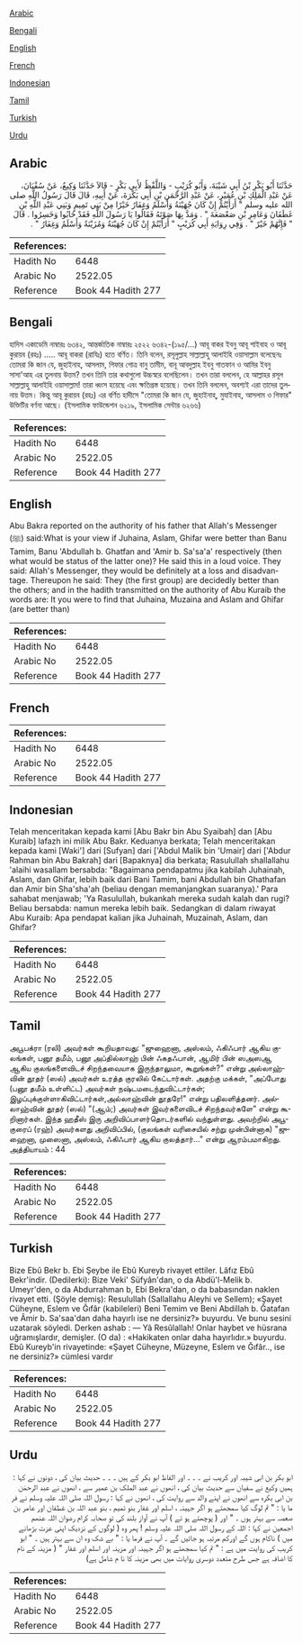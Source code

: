 [Arabic](#arabic)

[Bengali](#bengali)

[English](#english)

[French](#french)

[Indonesian](#indonesian)

[Tamil](#tamil)

[Turkish](#turkish)

[Urdu](#urdu)

## Arabic


<div dir="rtl" lang="ar" style={{fontSize:'larger',backgroundColor:'#f8f9fa',padding:20}}>
حَدَّثَنَا أَبُو بَكْرِ بْنُ أَبِي شَيْبَةَ، وَأَبُو كُرَيْبٍ - وَاللَّفْظُ لأَبِي بَكْرٍ - قَالاَ حَدَّثَنَا وَكِيعٌ، عَنْ سُفْيَانَ، عَنْ عَبْدِ الْمَلِكِ بْنِ عُمَيْرٍ، عَنْ عَبْدِ الرَّحْمَنِ بْنِ أَبِي بَكْرَةَ، عَنْ أَبِيهِ، قَالَ قَالَ رَسُولُ اللَّهِ صلى الله عليه وسلم ‏"‏ أَرَأَيْتُمْ إِنْ كَانَ جُهَيْنَةُ وَأَسْلَمُ وَغِفَارُ خَيْرًا مِنْ بَنِي تَمِيمٍ وَبَنِي عَبْدِ اللَّهِ بْنِ غَطَفَانَ وَعَامِرِ بْنِ صَعْصَعَةَ ‏"‏ ‏.‏ وَمَدَّ بِهَا صَوْتَهُ فَقَالُوا يَا رَسُولَ اللَّهِ فَقَدْ خَابُوا وَخَسِرُوا ‏.‏ قَالَ ‏"‏ فَإِنَّهُمْ خَيْرٌ ‏"‏ ‏.‏ وَفِي رِوَايَةِ أَبِي كُرَيْبٍ ‏"‏ أَرَأَيْتُمْ إِنْ كَانَ جُهَيْنَةُ وَمُزَيْنَةُ وَأَسْلَمُ وَغِفَارُ ‏"‏ ‏.‏
</div>
<div style={{backgroundColor:'#f8f9fa',padding:20, marginBottom: 10}}><table> <thead> <tr> <th>References:</th> <th></th> </tr> </thead> <tbody><tr><td>Hadith No</td><td>6448</td></tr><tr><td>Arabic No</td><td>2522.05</td></tr><tr><td>Reference</td><td>Book 44 Hadith 277</td></tr></tbody></table></div>

## Bengali


<div dir="ltr" lang="bn" style={{fontSize:'larger',backgroundColor:'#f8f9fa',padding:20}}>
হাদিস একাডেমি নাম্বারঃ ৬৩৪২, আন্তর্জাতিক নাম্বারঃ ২৫২২ ৬৩৪২-(১৯৫/...) আবূ বাকর ইবনু আবূ শাইবাহ ও আবূ কুরায়ব (রহঃ) ..... আবূ বাকরা (রাযিঃ) হতে বর্ণিত। তিনি বলেন, রসূলুল্লাহ সাল্লাল্লাহু আলাইহি ওয়াসাল্লাম বলেছেনঃ তোমরা কি জান যে, জুহাইনাহ, আসলাম, গিফার গোত্র বানু তামীম, বানূ আবদুল্লাহ ইবনু গাতফান ও আমির ইবনু সাসা'আহ এর তুলনায় উত্তম? তখন তিনি তার কথাগুলো উচ্চস্বরে বলেছিলেন। তখন তারা বললেন, হে আল্লাহর রসূল সাল্লাল্লাহু আলাইহি ওয়াসাল্লাম! তারা ধ্বংস হয়েছে এবং ক্ষতিগ্রস্ত হয়েছে। তখন তিনি বললেন, অবশ্যই এরা তাদের তুলনায় উত্তম। কিন্তু আবূ কুরায়ব (রহঃ) এর বর্ণিত হাদীসে "তোমরা কি জান যে, জুহাইনাহ্, মুযাইনাহ, আসলাম ও গিফার" উক্তিটির বর্ণনা আছে। (ইসলামিক ফাউন্ডেশন ৬২১৯, ইসলামিক সেন্টার ৬২৬৬)
</div>
<div style={{backgroundColor:'#f8f9fa',padding:20, marginBottom: 10}}><table> <thead> <tr> <th>References:</th> <th></th> </tr> </thead> <tbody><tr><td>Hadith No</td><td>6448</td></tr><tr><td>Arabic No</td><td>2522.05</td></tr><tr><td>Reference</td><td>Book 44 Hadith 277</td></tr></tbody></table></div>

## English


<div dir="ltr" lang="en" style={{fontSize:'larger',backgroundColor:'#f8f9fa',padding:20}}>
Abu Bakra reported on the authority of his father that Allah's Messenger (ﷺ) said:What is your view if Juhaina, Aslam, Ghifar were better than Banu Tamim, Banu 'Abdullah b. Ghatfan and 'Amir b. Sa'sa'a' respectively (then what would be status of the latter one)? He said this in a loud voice. They said: Allah's Messenger, they would be definitely at a loss and disadvantage. Thereupon he said: They (the first group) are decidedly better than the others; and in the hadith transmitted on the authority of Abu Kuraib the words are: It you were to find that Juhaina, Muzaina and Aslam and Ghifar (are better than)
</div>
<div style={{backgroundColor:'#f8f9fa',padding:20, marginBottom: 10}}><table> <thead> <tr> <th>References:</th> <th></th> </tr> </thead> <tbody><tr><td>Hadith No</td><td>6448</td></tr><tr><td>Arabic No</td><td>2522.05</td></tr><tr><td>Reference</td><td>Book 44 Hadith 277</td></tr></tbody></table></div>

## French


<div dir="ltr" lang="fr" style={{fontSize:'larger',backgroundColor:'#f8f9fa',padding:20}}>

</div>
<div style={{backgroundColor:'#f8f9fa',padding:20, marginBottom: 10}}><table> <thead> <tr> <th>References:</th> <th></th> </tr> </thead> <tbody><tr><td>Hadith No</td><td>6448</td></tr><tr><td>Arabic No</td><td>2522.05</td></tr><tr><td>Reference</td><td>Book 44 Hadith 277</td></tr></tbody></table></div>

## Indonesian


<div dir="ltr" lang="id" style={{fontSize:'larger',backgroundColor:'#f8f9fa',padding:20}}>
Telah menceritakan kepada kami [Abu Bakr bin Abu Syaibah] dan [Abu Kuraib] lafazh ini milik Abu Bakr. Keduanya berkata; Telah menceritakan kepada kami [Waki'] dari [Sufyan] dari ['Abdul Malik bin 'Umair] dari ['Abdur Rahman bin Abu Bakrah] dari [Bapaknya] dia berkata; Rasulullah shallallahu 'alaihi wasallam bersabda: "Bagaimana pendapatmu jika kabilah Juhainah, Aslam, dan Ghifar, lebih baik dari Bani Tamim, bani Abdullah bin Ghathafan dan Amir bin Sha'sha'ah (beliau dengan memanjangkan suaranya).' Para sahabat menjawab; 'Ya Rasulullah, bukankah mereka sudah kalah dan rugi? Beliau bersabda: namun mereka lebih baik. Sedangkan di dalam riwayat Abu Kuraib: Apa pendapat kalian jika Juhainah, Muzainah, Aslam, dan Ghifar?
</div>
<div style={{backgroundColor:'#f8f9fa',padding:20, marginBottom: 10}}><table> <thead> <tr> <th>References:</th> <th></th> </tr> </thead> <tbody><tr><td>Hadith No</td><td>6448</td></tr><tr><td>Arabic No</td><td>2522.05</td></tr><tr><td>Reference</td><td>Book 44 Hadith 277</td></tr></tbody></table></div>

## Tamil


<div dir="ltr" lang="ta" style={{fontSize:'larger',backgroundColor:'#f8f9fa',padding:20}}>
அபூபக்ரா (ரலி) அவர்கள் கூறியதாவது: "ஜுஹைனா, அஸ்லம், ஃகிஃபார் ஆகிய குலங்கள், பனூ தமீம், பனூ அப்தில்லாஹ் பின் ஃகதஃபான், ஆமிர் பின் ஸஅஸஆ ஆகிய குலங்களைவிடச் சிறந்தவையாக இருந்தாலுமா, கூறுங்கள்?" என்று அல்லாஹ்வின் தூதர் (ஸல்) அவர்கள் உரத்த குரலில் கேட்டார்கள். அதற்கு மக்கள், "அப்போது (பனூ தமீம் உள்ளிட்ட) அவர்கள் நஷ்டமடைந்துவிட்டார்கள்; இழப்புக்குள்ளாகிவிட்டார்கள்,அல்லாஹ்வின் தூதரே!" என்று பதிலளித்தனர். அல்லாஹ்வின் தூதர் (ஸல்) "(ஆம்;) அவர்கள் இவர்களைவிடச் சிறந்தவர்களே" என்று கூறினார்கள். இந்த ஹதீஸ் இரு அறிவிப்பாளர்தொடர்களில் வந்துள்ளது. அவற்றில் அபூகுரைப் (ரஹ்) அவர்களது அறிவிப்பில், (குலங்கள் வரிசையில் சற்று முன்பின்னாக) "ஜுஹைனா, முஸைனா, அஸ்லம், ஃகிஃபார் ஆகிய குலத்தார்..." என்று ஆரம்பமாகிறது. அத்தியாயம் : 44
</div>
<div style={{backgroundColor:'#f8f9fa',padding:20, marginBottom: 10}}><table> <thead> <tr> <th>References:</th> <th></th> </tr> </thead> <tbody><tr><td>Hadith No</td><td>6448</td></tr><tr><td>Arabic No</td><td>2522.05</td></tr><tr><td>Reference</td><td>Book 44 Hadith 277</td></tr></tbody></table></div>

## Turkish


<div dir="ltr" lang="tr" style={{fontSize:'larger',backgroundColor:'#f8f9fa',padding:20}}>
Bize Ebû Bekr b. Ebi Şeybe ile Ebû Kureyb rivayet ettiler. Lâfız Ebû Bekr'indir. (Dedilerki): Bize Veki' Süfyân'dan, o da Abdü'l-Melik b. Umeyr'den, o da Abdurrahman b, Ebi Bekra'dan, o da babasından naklen rivayet etti. (Şöyle demiş): Resulullah (Sallallahu Aleyhi ve Sellem); «Şayet Cüheyne, Eslem ve Ğıfâr (kabileleri) Beni Temim ve Beni Abdillah b. Ğatafan ve Âmir b. Sa'saa'dan daha hayırlı ise ne dersiniz?» buyurdu. Ve bunu sesini uzatarak söyledi. Derken ashab : — Yâ Resûlallah! Onlar haybet ve hüsrana uğramışlardır, demişler. (O da) : «Hakikaten onlar daha hayırlıdır.» buyurdu. Ebû Kureyb'in rivayetinde: «Şayet Cüheyne, Müzeyne, Eslem ve Ğıfâr.., ise ne dersiniz?» cümlesi vardır
</div>
<div style={{backgroundColor:'#f8f9fa',padding:20, marginBottom: 10}}><table> <thead> <tr> <th>References:</th> <th></th> </tr> </thead> <tbody><tr><td>Hadith No</td><td>6448</td></tr><tr><td>Arabic No</td><td>2522.05</td></tr><tr><td>Reference</td><td>Book 44 Hadith 277</td></tr></tbody></table></div>

## Urdu


<div dir="rtl" lang="ur" style={{fontSize:'larger',backgroundColor:'#f8f9fa',padding:20}}>
ابو بکر بن ابی شیبہ اور کریب نے ۔ ۔ ۔ اور الفاظ ابو بکر کے ہیں ۔ ۔ ۔ حدیث بیان کی ، دونوں نے کہا : ہمیں وکیع نے سفیان سے حدیث بیان کی ، انھوں نے عبد الملک بن عمیر سے ، انھوں نے عبد الرحمٰن بن ابی بکرہ سے انھوں نے اپنے والد سے روایت کی ، انھوں نے کہا : رسول اللہ صلی اللہ علیہ وسلم نے فر ما یا : " تم لوگ کیا سمجھتے ہو اگر جہینہ ، اسلم اور غفار بنو تمیم ، بنو عبد اللہ بن غطفان اور عامر بن صعصہ سے بہتر ہوں ۔ " اور ( پوچھتے ہو ئے ) آپ نے آواز بلند کی تو صحابہ کرام رضوان اللہ عنھم اجمعین نے کہا : اللہ کے رسول اللہ صلی اللہ علیہ وسلم ! پھر وہ ( لوگوں کے نزدیک اپنی عزت بڑھانے میں ) ناکام ہوں گے اورکم مرتبہ ہو جائیں گے ۔ آپ نے فرما یا : " بے شک وہ ان سے بہتر ہیں ۔ " ابو کریب کی روایت میں ہے : " تم کیا سمجھتے ہو اگر جہینہ اور مزینہ اور اسلم اور غفار " ( مزینہ کے نام کا اضافہ ہے جس طرح متعدد دوسری روایات میں بھی مزینہ کا نا م شامل ہے)
</div>
<div style={{backgroundColor:'#f8f9fa',padding:20, marginBottom: 10}}><table> <thead> <tr> <th>References:</th> <th></th> </tr> </thead> <tbody><tr><td>Hadith No</td><td>6448</td></tr><tr><td>Arabic No</td><td>2522.05</td></tr><tr><td>Reference</td><td>Book 44 Hadith 277</td></tr></tbody></table></div>